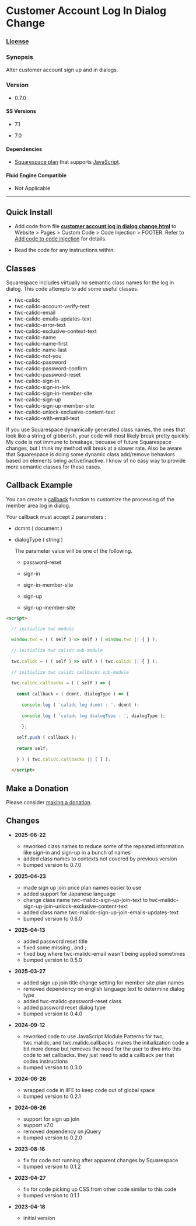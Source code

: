 # Customer Account Log In Dialog Change

### [License][1]

### Synopsis

Alter customer account sign up and in dialogs.

### Version

  * 0.7.0

#### SS Versions

  * 7.1
  
  * 7.0

#### Dependencies

  * [Squarespace plan][2] that supports [JavaScript][3].

#### Fluid Engine Compatible

  * Not Applicable

---

## Quick Install

* Add code from file **[customer account log in dialog change.html][4]** to
  Website > Pages > Custom Code > Code Injection > FOOTER. Refer to [Add code to
  code injection][5] for details.
  
* Read the code for any instructions within.

## Classes

Squarespace includes virtually no semantic class names for the log in dialog.
This code attempts to add some useful classes.

  * twc-calidc
  * twc-calidc-account-verify-text
  * twc-calidc-email
  * twc-calidc-emails-updates-text
  * twc-calidc-error-text
  * twc-calidc-exclusive-context-text
  * twc-calidc-name
  * twc-calidc-name-first
  * twc-calidc-name-last
  * twc-calidc-not-you
  * twc-calidc-password
  * twc-calidc-password-confirm
  * twc-calidc-password-reset
  * twc-calidc-sign-in
  * twc-calidc-sign-in-link
  * twc-calidc-sign-in-member-site
  * twc-calidc-sign-up
  * twc-calidc-sign-up-member-site
  * twc-calidc-unlock-exclusive-content-text
  * twc-calidc-with-email-text

If you use Squarespace dynamically generated class names, the ones that look
like a string of gibberish, your code will most likely break pretty quickly. My
code is not immune to breakage, becuase of future Squarespace changes, but I
think my method will break at a slower rate. Also be aware that Squarespace is
doing some dynamic class add/remove behaviors based on elements being
active/inactive. I know of no easy way to provide more semantic classes for
these cases.

## Callback Example

You can create a [callback][6] function to customize the processing of the
member area log in dialog.

Your callback must accept 2 parameters :

  * dcmnt ( document )
  
  * dialogType ( string )
  
    The parameter value will be one of the following.
    
    * password-reset
    
    * sign-in
    
    * sign-in-member-site
    
    * sign-up
    
    * sign-up-member-site
    
```html
<script>

  // initialize twc module
  
  window.twc = ( ( self ) => self ) ( window.twc || { } );
  
  // initialize twc calidc sub-module
  
  twc.calidc = ( ( self ) => self ) ( twc.calidc || { } );
  
  // initialize twc calidc callbacks sub-module
  
  twc.calidc.callbacks = ( ( self ) => {
  
    const callback = ( dcmnt, dialogType ) => {
    
      console.log ( 'calidc log dcmnt : ', dcmnt );
      
      console.log ( 'calidc log dialogType : ', dialogType );
      
      };
      
    self.push ( callback );
    
    return self;
    
    } ) ( twc.calidc.callbacks || [ ] );
    
  </script>

```

## Make a Donation

Please consider [making a donation][7].

## Changes

* **2025-06-22**

  * reworked class names to reduce some of the repeated information like sign-in
    and sign-up in a bunch of names
  * added class names to contexts not covered by previous version
  * bumped version to 0.7.0
  
* **2025-04-23**

  * made sign up join price plan names easier to use
  * added support for Japanese language
  * change class name twc-malidc-sign-up-join-text to
    twc-malidc-sign-up-join-unlock-exclusive-content-text
  * added class name twc-malidc-sign-up-join-emails-updates-text
  * bumped version to 0.6.0
  
* **2025-04-13**

  * added password reset title
  * fixed some missing , and ;
  * fixed bug where twc-malidc-email wasn't being applied sometimes
  * bumped version to 0.5.0
  
* **2025-03-27**

  * added sign up join title change setting for member site plan names
  * removed dependency on english language text to determine dialog type
  * added twc-malidc-password-reset class
  * added password reset dialog type
  * bumped version to 0.4.0
  
* **2024-09-12**

  * reworked code to use JavaScript Module Patterns for twc, twc.malidc, and
    twc.malidc.callbacks. makes the initialization code a bit more dense but
    removes the need for the user to dive into this code to set callbacks. they
    just need to add a callback per that codes instructions
  * bumped version to 0.3.0
  
* **2024-06-26**

  * wrapped code in IIFE to keep code out of global space
  * bumped version to 0.2.1
  
* **2024-06-26**

  * support for sign up join
  * support v7.0
  * removed dependency on jQuery
  * bumped version to 0.2.0
  
* **2023-08-16**

  * fix for code not running after apparent changes by Squarespace
  * bumped version to 0.1.2
  
* **2023-04-27**

  * fix for code picking up CSS from other code similar to this code
  * bumped version to 0.1.1
  
* **2023-04-18**

  * initial version

[1]: https://github.com/tomsWebConsulting/twcsl/blob/main/LICENSE.txt#L1
[2]: https://www.squarespace.com/pricing
[3]: https://en.wikipedia.org/wiki/JavaScript
[4]: customer%20account%20log%20in%20dialog%20change.html#L1
[5]: https://support.squarespace.com/hc/en-us/articles/205815908-Using-code-injection#toc-add-code-to-code-injection
[6]: https://en.wikipedia.org/wiki/Callback_(computer_programming)
[7]: https://github.com/tomsWebConsulting/twcsl#make-a-donation
